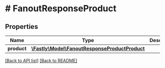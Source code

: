 # # FanoutResponseProduct

## Properties

Name | Type | Description | Notes
------------ | ------------- | ------------- | -------------
**product** | [**\Fastly\Model\FanoutResponseProductProduct**](FanoutResponseProductProduct.md) |  | [optional] 


[[Back to API list]](../../README.md#endpoints) [[Back to README]](../../README.md)
